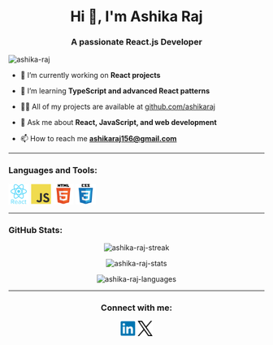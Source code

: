 <h1 align="center">Hi 👋, I'm Ashika Raj</h1>
<h3 align="center">A passionate React.js Developer</h3>

<p align="left"> <img src="https://komarev.com/ghpvc/?username=your-github-username&label=Profile%20views&color=0e75b6&style=flat" alt="ashika-raj" /> </p>

- 🔭 I’m currently working on **React projects**

- 🌱 I’m learning **TypeScript and advanced React patterns**

- 👨‍💻 All of my projects are available at [github.com/ashikaraj](https://github.com/ashikaraj)

- 💬 Ask me about **React, JavaScript, and web development**

- 📫 How to reach me **ashikaraj156@gmail.com**

---

<h3 align="left">Languages and Tools:</h3>
<p align="left">
  <img src="https://raw.githubusercontent.com/devicons/devicon/master/icons/react/react-original-wordmark.svg" alt="react" width="40" height="40"/>
  <img src="https://raw.githubusercontent.com/devicons/devicon/master/icons/javascript/javascript-original.svg" alt="javascript" width="40" height="40"/>
  <img src="https://raw.githubusercontent.com/devicons/devicon/master/icons/html5/html5-original-wordmark.svg" alt="html5" width="40" height="40"/>
  <img src="https://raw.githubusercontent.com/devicons/devicon/master/icons/css3/css3-original-wordmark.svg" alt="css3" width="40" height="40"/>
  <!-- Add more tools as you use them -->
</p>

---

<h3 align="left">GitHub Stats:</h3>
<p align="center">
  <img src="https://github-readme-streak-stats.herokuapp.com/?user=your-github-username&theme=blue-green" alt="ashika-raj-streak"/>
</p>

<p align="center">
  <img src="https://github-readme-stats.vercel.app/api?username=your-github-username&show_icons=true&theme=blue-green" alt="ashika-raj-stats"/>
</p>

<p align="center">
  <img src="https://github-readme-stats.vercel.app/api/top-langs?username=your-github-username&show_icons=true&locale=en&layout=compact&theme=blue-green" alt="ashika-raj-languages"/>
</p>

---

<h3 align="center">Connect with me:</h3>
<p align="center">
  <a href="https://linkedin.com/in/ashika-raj" target="blank"><img align="center" src="https://raw.githubusercontent.com/devicons/devicon/master/icons/linkedin/linkedin-original.svg" alt="ashika-raj" height="30" width="30" /></a>
  <a href="https://twitter.com/ashika-raj" target="blank"><img align="center" src="https://raw.githubusercontent.com/devicons/devicon/master/icons/twitter/twitter-original.svg" alt="ashika-raj" height="30" width="30" /></a>
</p>
